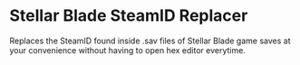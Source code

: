 # Stellar Blade SteamID Replacer

Replaces the SteamID found inside .sav files of Stellar Blade game saves at your convenience without having to open hex editor everytime.
